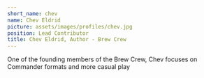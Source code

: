 ```yaml
---
short_name: chev
name: Chev Eldrid
picture: assets/images/profiles/chev.jpg
position: Lead Contributor
title: Chev Eldrid, Author - Brew Crew
---
```

One of the founding members of the Brew Crew, Chev focuses on Commander formats and more casual play